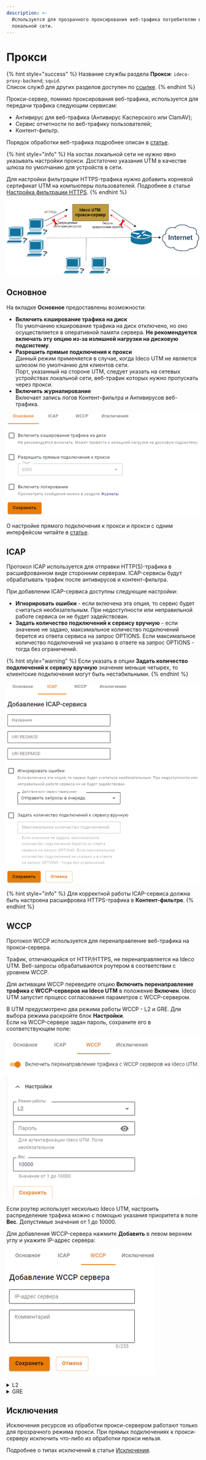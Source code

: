 ```yaml
---
description: >-
  Используется для прозрачного проксирования веб-трафика потребителям в
  локальной сети.
---
```


# Прокси

{% hint style="success" %}
Название службы раздела **Прокси**: `ideco-proxy-backend`; `squid`. \
Список служб для других разделов доступен по [ссылке](../../server-management/terminal.md).
{% endhint %}

Прокси-сервер, помимо проксирования веб-трафика, используется для передачи трафика следующим сервисам:

* Антивирус для веб-трафика (Антивирус Касперского или ClamAV);
* Сервис отчетности по веб-трафику пользователей;
* Контент-фильтр. 

Порядок обработки веб-трафика подробнее описан в [статье](../../../recipes/popular-recipes/processing-order.md).

{% hint style="info" %}
На хостах локальной сети не нужно явно указывать настройки прокси. Достаточно указания UTM в качестве шлюза по умолчанию для устройств в сети.

Для настройки фильтрации HTTPS-трафика нужно добавить корневой сертификат UTM на компьютеры пользователей. Подробнее в статье [Настройка фильтрации HTTPS](../../access-rules/content-filter/filtering-https-traffic.md).
{% endhint %}

![](../../../.gitbook/assets/proxy-server4.png)

## Основное

На вкладке **Основное** предоставлены возможности:
* **Включить кэширование трафика на диск** \
По умолчанию кэширование трафика на диск отключено, но оно осуществляется в оперативной памяти сервера. **Не рекомендуется включать эту опцию из-за излишней нагрузки на дисковую подсистему**. 
* **Разрешить прямые подключения к прокси** \
Данный режим применяется в случае, когда Ideco UTM не является шлюзом по умолчанию для клиентов сети. \
Порт, указанный на стороне UTM, следует указать на сетевых устройствах локальной сети, веб-трафик которых нужно пропускать через прокси.
* **Включить журналирование** \
Включает запись логов Контент-фильтра и Антивирусов веб-трафика.

![](../../../.gitbook/assets/proxy-server.png)

О настройке прямого подключения к прокси и прокси с одним интерфейсом читайте в [статье](./proxy-single-interface.md).

## ICAP

Протокол ICAP используется для отправки HTTP(S)-трафика в расшифрованном виде сторонним серверам. ICAP-сервисы будут обрабатывать трафик после антивирусов и контент-фильтра.

При добавлении ICAP-сервиса доступны следующие настройки:
* **Игнорировать ошибки** - если включена эта опция, то сервис будет считаться необязательным. При недоступности или неправильной работе сервиса он не будет задействован.
* **Задать количество подключений к сервису вручную** - если значение не задано, максимальное количество подключений берется из ответа сервиса на запрос OPTIONS. Если максимальное количество подключений не указано в ответе на запрос OPTIONS - тогда без ограничений.

{% hint style="warning" %}
Если указать в опции **Задать количество подключений к сервису вручную** значение меньше четырех, то клиентские подключения могут быть нестабильными.
{% endhint %}

![](../../../.gitbook/assets/proxy-server5.png)

{% hint style="info" %}
Для корректной работы ICAP-сервиса должна быть настроена расшифровка HTTPS-трафика в **Контент-фильтре**.
{% endhint %}


## WCCP

Протокол WCCP используется для перенаправление веб-трафика на прокси-сервера. 

Трафик, отличающийся от HTTP/HTTPS, не перенаправляется на Ideco UTM. Веб-запросы обрабатываются роутером в соответствии с уровнем WCCP.

Для активации WCCP переведите опцию **Включить перенаправление трафика c WCCP-серверов на Ideco UTM** в положение **Включен**. Ideco UTM запустит процесс согласования параметров с WCCP-сервером.

В UTM предусмотрено два режима работы WCCP - L2 и GRE. Для выбора режима раскройте блок **Настройки**. \
Если на WCCP-сервере задан пароль, сохраните его в соответствующем поле:

![](../../../.gitbook/assets/proxy-server8.png)

Если роутер использует несколько Ideco UTM, настроить распределение трафика можно с помощью указания приоритета в поле **Вес**. Допустимые значения от 1 до 10000.

Для добавления WCCP-сервера нажмите **Добавить** в левом верхнем углу и укажите IP-адрес сервера:

![](../../../.gitbook/assets/proxy-server7.png)

<details>

<summary> L2 </summary>

Режим L2 используется, если роутер и Ideco UTM находятся в одном сетевом сегменте.

![](../../../.gitbook/assets/proxy-server6.png)

Последовательность обработки веб-запросов на уровне L2:
* Пользователь отправляет веб-запрос;
* Запрос перенаправляется роутером на Ideco UTM;
* Ideco UTM обрабатывает запрос. 
* Если запрос заблокирован,  информация о блокировке отправляется обратно пользователю.
* Если запрос не заблокирован, то Ideco UTM подменяет IP-адрес источника и направляет запрос на внешний сервер. 

Ответ возвращается обратно по тому же пути, по которому уходил на внешний сервер.

</details>

<details>

<summary> GRE </summary>

Режим GRE используется, если роутер и Ideco UTM находятся в разных сетевых сегментах.

![](../../../.gitbook/assets/proxy-server9.png)

Последовательность обработки веб-запросов на уровне GRE:
* Пользователь отправляет веб-запрос;
* Запрос перенаправляется по GRE-туннелю на Ideco UTM;
* Ideco UTM обрабатывает запрос.
* Если запрос заблокирован, то информация о блокировке отправляется обратно пользователю.
* Если запрос не заблокирован, то Ideco UTM подменяет IP-адрес источника и направляет запрос на внешний сервер. 

Ответ возвращается через WCCP-роутер, минуя Ideco UTM и GRE-туннель.

</details>

## Исключения

Исключения ресурсов из обработки прокси-сервером работают только для прозрачного режима прокси. При прямых подключениях к прокси-серверу исключить что-либо из обработки прокси нельзя.

Подробнее о типах исключений в статье [Исключения](/settings/services/proxy/exclusions.md).
